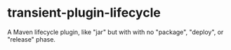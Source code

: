 # transient-plugin-lifecycle
A Maven lifecycle plugin, like "jar" but with with no "package", "deploy", or "release" phase.
